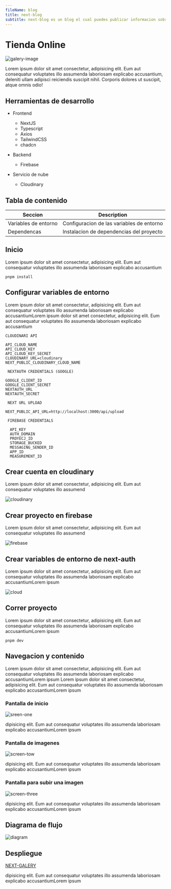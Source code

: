 ```yaml
---
fileName: blog
title: next-blog
subtitle: next-blog es un blog el cual puedes publicar informacion sobre cualquier tema, informacion sobre alguna tecnología y mas.
---
```


# Tienda Online
![galery-image](/images/galery/galery.webp)

Lorem ipsum dolor sit amet consectetur, adipisicing elit. Eum aut consequatur voluptates illo assumenda laboriosam explicabo accusantium, deleniti ullam adipisci reiciendis suscipit nihil. Corporis dolores ut suscipit, atque omnis odio!

## Herramientas de desarrollo
* Frontend
    * NextJS
    * Typescript
    * Axios
    * TailwindCSS
    * chadcn

* Backend
	* Firebase

* Servicio de nube
	* Cloudinary

## Tabla de contenido

| Seccion              | Description                                 |
| -------------------- | ------------------------------------------- |
| Variables de entorno | Configuracion de las variables de entorno  |
| Dependencas          | Instalacion de dependencias del proyecto    |

## Inicio
Lorem ipsum dolor sit amet consectetur, adipisicing elit. Eum aut consequatur voluptates illo assumenda laboriosam explicabo accusantium

```
pnpm install
```
## Configurar variables de entorno

Lorem ipsum dolor sit amet consectetur, adipisicing elit. Eum aut consequatur voluptates illo assumenda laboriosam explicabo accusantiumLorem ipsum dolor sit amet consectetur, adipisicing elit. Eum aut consequatur voluptates illo assumenda laboriosam explicabo accusantium

```
CLOUDINARI API

API_CLOUD_NAME
API_CLOUD_KEY
API_CLOUD_KEY_SECRET
CLOUDINARY_URL=cloudinary
NEXT_PUBLIC_CLOUDINARY_CLOUD_NAME

 NEXTAUTH CREDENTIALS (GOOGLE)

GOOGLE_CLIENT_ID
GOOGLE_CLIENT_SECRET
NEXTAUTH_URL
NEXTAUTH_SECRET

 NEXT URL UPLOAD

NEXT_PUBLIC_API_URL=http://localhost:3000/api/upload

 FIREBASE CREDENTIALS

  API_KEY
  AUTH_DOMAIN
  PROYECJ_ID
  STORAGE_BUCKED
  MESSAGING_SENDER_ID
  APP_ID
  MEASUREMENT_ID
```

## Crear cuenta en cloudinary

Lorem ipsum dolor sit amet consectetur, adipisicing elit. Eum aut consequatur voluptates illo assumend

![cloudinary](/images/galery/cloudinary.webp)


## Crear proyecto en firebase

Lorem ipsum dolor sit amet consectetur, adipisicing elit. Eum aut consequatur voluptates illo assumend

![firebase](/images/galery/firebase.webp)

## Crear variables de entorno de next-auth

Lorem ipsum dolor sit amet consectetur, adipisicing elit. Eum aut consequatur voluptates illo assumenda laboriosam explicabo accusantiumLorem ipsum

![cloud](/images/galery/cloud.webp)

## Correr proyecto

Lorem ipsum dolor sit amet consectetur, adipisicing elit. Eum aut consequatur voluptates illo assumenda laboriosam explicabo accusantiumLorem ipsum

```
pnpm dev
```

## Navegacion y contenido

Lorem ipsum dolor sit amet consectetur, adipisicing elit. Eum aut consequatur voluptates illo assumenda laboriosam explicabo accusantiumLorem ipsum Lorem ipsum dolor sit amet consectetur, adipisicing elit. Eum aut consequatur voluptates illo assumenda laboriosam explicabo accusantiumLorem ipsum

### Pantalla de inicio

![sreen-one](/images/galery/galery.webp)

dipisicing elit. Eum aut consequatur voluptates illo assumenda laboriosam explicabo accusantiumLorem ipsum

### Pantalla de imagenes

![screen-tow](/images/galery/galery-images.webp)

dipisicing elit. Eum aut consequatur voluptates illo assumenda laboriosam explicabo accusantiumLorem ipsum

### Pantalla para subir una imagen

![screen-three](/images/galery/upload-image.webp)

dipisicing elit. Eum aut consequatur voluptates illo assumenda laboriosam explicabo accusantiumLorem ipsum

## Diagrama de flujo

![diagram](/images/galery/diagram.webp)

## Despliegue

[NEXT-GALERY](https://nextjs-galery.vercel.app/)

dipisicing elit. Eum aut consequatur voluptates illo assumenda laboriosam explicabo accusantiumLorem ipsum